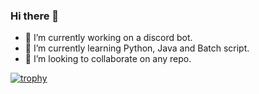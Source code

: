 ### Hi there 👋

<!--
**Mastermind-sap/Mastermind-sap** is a ✨ _special_ ✨ repository because its `README.md` (this file) appears on your GitHub profile.

Here are some ideas to get you started:

- 🤔 I’m looking for help with ...
- 💬 Ask me about ...
- 📫 How to reach me: ...
- 😄 Pronouns: ...
- ⚡ Fun fact: ...
-->

- 🔭 I’m currently working on a discord bot.
- 🌱 I’m currently learning Python, Java and Batch script.
- 👯 I’m looking to collaborate on any repo.


[![trophy](https://github-profile-trophy.vercel.app/?username=Mastermind-sap&theme=dracula)](https://github.com/ryo-ma/github-profile-trophy)
